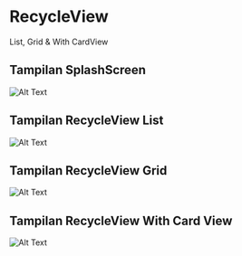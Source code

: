 # RecycleView
List, Grid & With CardView

## Tampilan SplashScreen
![Alt Text](https://github.com/abdlh05/RecycleView/blob/master/Gif/Splash%20Screen.gif?raw=true)


## Tampilan RecycleView List
![Alt Text](https://github.com/abdlh05/RecycleView/blob/master/Gif/List.gif?raw=true)

## Tampilan RecycleView Grid
![Alt Text](https://github.com/abdlh05/RecycleView/blob/master/Gif/Grid.gif?raw=true)

## Tampilan RecycleView With Card View
![Alt Text](https://github.com/abdlh05/RecycleView/blob/master/Gif/CardViewAction.gif?raw=true)
